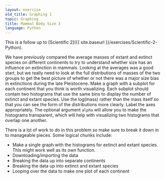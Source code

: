 ```yaml
---
layout: exercise
old_title: Graphing 1
topic: Graphing
title: Mammal Body Size 3
language: Python
---
```


This is a follow up to [Scientific 2]({{ site.baseurl }}/exercises/Scientific-2-Python).

We have previously compared the average masses of extant and extinct species on
different continents to try to understand whether size has an influence on
extinction in mammals. Looking at the averages was a good start, but we really
need to look at the full distributions of masses of the two groups to get the
best picture of whether or not there was a major size bias in extinctions during
the late Pleistocene. Make a graph with a subplot for each continent that you
think is worth visualizing. Each subplot should contain two histograms that use
the same bins to display the number of extinct and extant species. Use the
log(mass) rather than the mass itself so that you can see the form of the
distributions more clearly. Label the axes appropriately. The optional argument
`alpha` will allow you to make the histograms transparent, which will help with
visualizing two histograms that overlap one another.

There is a lot of work to do in this problem so make sure to break it down in to
manageable pieces. Some logical chunks include:

* Make a single graph with the histograms for extinct and extant species. This
  might work well as its own function.
* Downloading/importing the data
* Breaking the data up into separate continents
* Breaking the data up into extinct and extant species
* Looping over the data to make one plot of each continent
